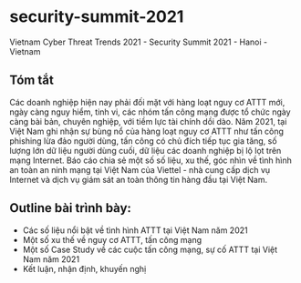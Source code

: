 # security-summit-2021
Vietnam Cyber Threat Trends 2021 - Security Summit 2021 - Hanoi - Vietnam

## Tóm tắt
Các doanh nghiệp hiện nay phải đối mặt với hàng loạt nguy cơ ATTT mới, ngày càng nguy hiểm, tinh vi, các nhóm tấn công mạng được tổ chức ngày càng bài bản, chuyên nghiệp, với tiềm lực tài chính dồi dào. Năm 2021, tại Việt Nam ghi nhận sự bùng nổ của hàng loạt nguy cơ ATTT như tấn công phishing lừa đảo người dùng, tấn công có chủ đích tiếp tục gia tăng, số lượng lớn dữ liệu người dùng cuối, dữ liệu các doanh nghiệp bị lộ lọt trên mạng Internet. Báo cáo chia sẻ một số số liệu, xu thế, góc nhìn về tình hình an toàn an ninh mạng tại Việt Nam của Viettel - nhà cung cấp dịch vụ Internet và dịch vụ giám sát an toàn thông tin hàng đầu tại Việt Nam.

## Outline bài trình bày:
-	Các số liệu nổi bật về tình hình ATTT tại Việt Nam năm 2021
-	Một số xu thế về nguy cơ ATTT, tấn công mạng
-	Một số Case Study về các cuộc tấn công mạng, sự cố ATTT tại Việt Nam năm 2021
-	Kết luận, nhận định, khuyến nghị

